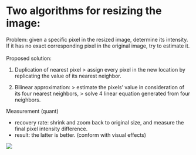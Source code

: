 # Two algorithms for resizing the image:
Problem: given a specific pixel in the resized image, determine its intensity. If it has no exact corresponding pixel in the original image, try to estimate it.
<br/><br/>Proposed solution:
  1. Duplication of nearest pixel
    > assign every pixel in the new location by replicating the value of its nearest neighbor.
  
  2. Bilinear approximation:
    > estimate the pixels’ value in consideration of its four nearest neighbors,
    > solve 4 linear equation generated from four neighbors.
  
Measurement (quant)
  * recovery rate: shrink and zoom back to original size, and measure the final pixel intensity difference.
  * result: the latter is better. (conform with visual effects)
  
  ![](https://postimg.org/image/ut0y4ap8v/)

